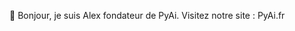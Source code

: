 👋 Bonjour, je suis Alex fondateur de PyAi. Visitez notre site : PyAi.fr

<!---
⚡PyAi est une entreprise dédiée au développement d'application data & IA
--->

